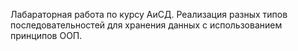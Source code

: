 Лабараторная работа по курсу АиСД. Реализация разных типов последовательностей для хранения данных с использованием принципов ООП.
